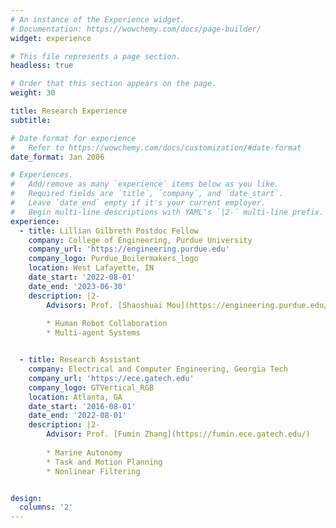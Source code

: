```yaml
---
# An instance of the Experience widget.
# Documentation: https://wowchemy.com/docs/page-builder/
widget: experience

# This file represents a page section.
headless: true

# Order that this section appears on the page.
weight: 30

title: Research Experience
subtitle:

# Date format for experience
#   Refer to https://wowchemy.com/docs/customization/#date-format
date_format: Jan 2006

# Experiences.
#   Add/remove as many `experience` items below as you like.
#   Required fields are `title`, `company`, and `date_start`.
#   Leave `date_end` empty if it's your current employer.
#   Begin multi-line descriptions with YAML's `|2-` multi-line prefix.
experience:
  - title: Lillian Gilbreth Postdoc Fellow
    company: College of Engineering, Purdue University
    company_url: 'https://engineering.purdue.edu'
    company_logo: Purdue_Boilermakers_logo
    location: West Lafayette, IN
    date_start: '2022-08-01'
    date_end: '2023-06-30'
    description: |2-
        Advisors: Prof. [Shaoshuai Mou](https://engineering.purdue.edu/AAE/people/ptProfile?resource_id=124981), Prof. [Shreyas Sundaram](https://engineering.purdue.edu/~sundara2/index.html)
 
        * Human Robot Collaboration
        * Multi-agent Systems


  - title: Research Assistant
    company: Electrical and Computer Engineering, Georgia Tech
    company_url: 'https://ece.gatech.edu'
    company_logo: GTVertical_RGB
    location: Atlanta, GA
    date_start: '2016-08-01'
    date_end: '2022-08-01'
    description: |2-
        Advisor: Prof. [Fumin Zhang](https://fumin.ece.gatech.edu/)
 
        * Marine Autonomy
        * Task and Motion Planning
        * Nonlinear Filtering


design:
  columns: '2'
---
```

